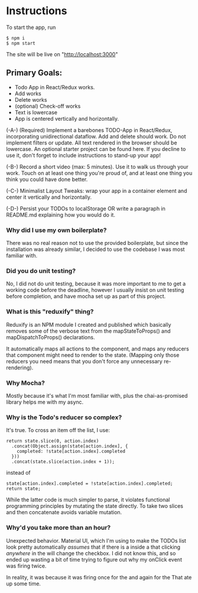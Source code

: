 # Instructions

To start the app, run
```
$ npm i
$ npm start
```

The site will be live on "[http://localhost:3000](http://localhost:3000)"

## Primary Goals:

* Todo App in React/Redux works.
* Add works
* Delete works
* (optional) Check-off works
* Text is lowercase
* App is centered vertically and horizontally.

(-A-) (Required) Implement a barebones TODO-App in React/Redux, incorporating unidirectional dataflow. Add and delete should work. Do not implement filters or update. All text rendered in the browser should be lowercase. An optional starter project can be found here. If you decline to use it, don't forget to include instructions to stand-up your app!

(-B-) Record a short video (max: 5 minutes). Use it to walk us through your work. Touch on at least one thing you're proud of, and at least one thing you think you could have done better.

(-C-) Minimalist Layout Tweaks: wrap your app in a container element and center it vertically and horizontally.

(-D-) Persist your TODOs to localStorage OR write a paragraph in README.md explaining how you would do it.


### Why did I use my own boilerplate?

There was no real reason not to use the provided boilerplate, but since the
installation was already similar, I decided to use the codebase I was most
familiar with.

### Did you do unit testing?

No, I did not do unit testing, because it was more important to me to get a working code before the deadline, however I usually insist on unit testing before completion, and have mocha set up as part of this project.

### What is this "reduxify" thing?

Reduxify is an NPM module I created and published which basically removes
some of the verbose text from the mapStateToProps() and mapDispatchToProps()
declarations.

It automatically maps all actions to the component, and maps any reducers
that component might need to render to the state. (Mapping only those reducers you need
means that you don't force any unnecessary re-rendering).

### Why Mocha?

Mostly because it's what I'm most familiar with, plus the chai-as-promised library
helps me with my async.

### Why is the Todo's reducer so complex?
It's true.  To cross an item off the list, I use:
```
return state.slice(0, action.index)
  .concat(Object.assign(state[action.index], {
    completed: !state[action.index].completed
  }))
  .concat(state.slice(action.index + 1));
```
instead of
```
state[action.index].completed = !state[action.index].completed;
return state;
```
While the latter code is much simpler to parse, it violates functional programming principles by mutating the state directly. To take two slices and then concatenate
avoids variable mutation.

### Why'd you take more than an hour?

Unexpected behavior.  Material UI, which I'm using to make the TODOs list look pretty
automatically *assumes* that if there is a <Checkbox> inside a <ListItem> that clicking *anywhere* in the <ListItem> will change the checkbox.  I did not know this, and
so ended up wasting a bit of time trying to figure out why my onClick event was firing twice.

In reality, it was because it was firing once for the <ListItem onClick> and again for the
<Checkbox onCheck> That ate up some time.

